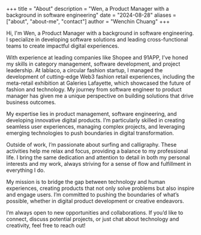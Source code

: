 +++
title = "About"
description = "Wen, a Product Manager with a background in software engineering"
date = "2024-08-28"
aliases = ["about", "about-me", "contact"]
author = "Wenchin Chuang"
+++

Hi, I'm Wen, a Product Manager with a background in software engineering. I specialize in developing software solutions and leading cross-functional teams to create impactful digital experiences.

With experience at leading companies like Shopee and 91APP, I’ve honed my skills in category management, software development, and project leadership. At lablaco, a circular fashion startup, I managed the development of cutting-edge Web3 fashion retail experiences, including the meta-retail exhibition at Galeries Lafayette, which showcased the future of fashion and technology. My journey from software engineer to product manager has given me a unique perspective on building solutions that drive business outcomes.

My expertise lies in product management, software engineering, and developing innovative digital products. I’m particularly skilled in creating seamless user experiences, managing complex projects, and leveraging emerging technologies to push boundaries in digital transformation.

Outside of work, I’m passionate about surfing and calligraphy. These activities help me relax and focus, providing a balance to my professional life. I bring the same dedication and attention to detail in both my personal interests and my work, always striving for a sense of flow and fulfillment in everything I do.

My mission is to bridge the gap between technology and human experiences, creating products that not only solve problems but also inspire and engage users. I’m committed to pushing the boundaries of what’s possible, whether in digital product development or creative endeavors.

I’m always open to new opportunities and collaborations. If you’d like to connect, discuss potential projects, or just chat about technology and creativity, feel free to reach out!